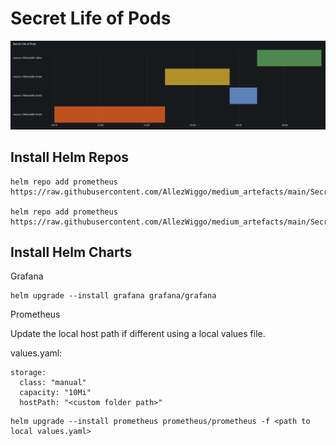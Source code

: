 
# Secret Life of Pods

![Secret Life of Pods](img/secret_life_of_pods.png "Secret Life of Pods")

## Install Helm Repos

```
helm repo add prometheus https://raw.githubusercontent.com/AllezWiggo/medium_artefacts/main/Secret_Life_of_Pods/Helm/grafana

helm repo add prometheus https://raw.githubusercontent.com/AllezWiggo/medium_artefacts/main/Secret_Life_of_Pods/Helm/prometheus
```

## Install Helm Charts

Grafana

```
helm upgrade --install grafana grafana/grafana
```

Prometheus

Update the local host path if different using a local values file.

values.yaml:

```
storage:
  class: "manual"
  capacity: "10Mi"
  hostPath: "<custom folder path>"
```

```
helm upgrade --install prometheus prometheus/prometheus -f <path to local values.yaml>
```







